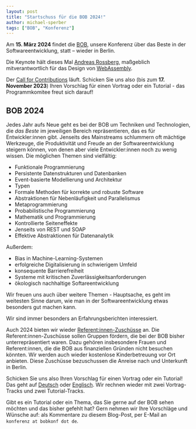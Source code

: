 ```yaml
---
layout: post
title: "Startschuss für die BOB 2024!"
author: michael-sperber
tags: ["BOB", "Konferenz"]
---
```


Am **15. März 2024** findet die [BOB](http://bobkonf.de/2024/), unsere
Konferenz über das Beste in der Softwareentwicklung, statt –
wieder in Berlin.

Die Keynote hält dieses Mal [Andreas
Rossberg](https://people.mpi-sws.org/~rossberg/), maßgeblich
mitverantwortlich für das Design von
[WebAssembly](https://webassembly.org/).

Der [Call for Contributions](http://bobkonf.de/2024/cfc.html) läuft.
Schicken Sie uns also (bis zum **17. November 2023**) Ihren Vorschlag
für einen Vortrag oder ein Tutorial - das Programmkomitee freut sich
darauf!

<!-- more start -->

## BOB 2024

Jedes Jahr aufs Neue geht es bei der BOB um Techniken und Technologien, die
*das Beste* im jeweiligen Bereich repräsentieren, das es für
Entwickler:innen gibt.  Jenseits des Mainstreams schlummern oft mächtige
Werkzeuge, die Produktivität und Freude an der Softwareentwicklung
steigern können, von denen aber viele Entwickler:innen noch zu wenig
wissen.  Die möglichen Themen sind vielfältig:

- Funktionale Programmierung
- Persistente Datenstrukturen und Datenbanken
- Event-basierte Modellierung und Architektur
- Typen
- Formale Methoden für korrekte und robuste Software
- Abstraktionen für Nebenläufigkeit und Parallelismus
- Metaprogrammierung
- Probabilistische Programmierung
- Mathematik und Programmierung
- Kontrollierte Seiteneffekte
- Jenseits von REST und SOAP
- Effektive Abstraktionen für Datenanalytik

Außerdem:

- Bias in Machine-Learning-Systemen
- erfolgreiche Digitalisierung in schwierigem Umfeld
- konsequente Barrierefreiheit
- Systeme mit kritischen Zuverlässigkeitsanforderungen
- ökologisch nachhaltige Softareentwicklung

Wir freuen uns auch über weitere Themen - Hauptsache, es geht im
weitesten Sinne darum, wie man in der Softwareentwicklung etwas
besonders gut machen kann.

Wir sind immer besonders an Erfahrungsberichten interessiert.

Auch 2024 bieten wir wieder
[Referent:innen-Zuschüsse](http://bobkonf.de/2024/de/speaker-grants.html)
an. Die Referent:innen-Zuschüsse sollen Gruppen fördern, die bei der
BOB bisher unterrepräsentiert waren. Dazu gehören insbesondere Frauen
und Referent:innen, die die BOB aus finanziellen Gründen nicht
besuchen könnten. Wir werden auch wieder kostenlose Kinderbetreuung
vor Ort anbieten. Diese Zuschüsse bezuschussen die Anreise nach und
Unterkunft in Berlin.

Schicken Sie uns also Ihren Vorschlag für einen Vortrag oder
ein Tutorial!  Das geht auf
[Deutsch](http://bobkonf.de/2024/de/cfc.html) oder
[Englisch](http://bobkonf.de/2024/en/cfc.html).
Wir rechnen wieder
mit zwei Vortrag-Tracks und zwei Tutorial-Tracks.

Gibt es ein Tutorial oder ein Thema, das Sie gerne auf der BOB
sehen möchten und das bisher gefehlt hat?  Gern nehmen wir Ihre
Vorschläge und Wünsche auf: als Kommentare zu diesem Blog-Post, per
E-Mail an `konferenz at bobkonf dot de`.

<!-- more end -->

